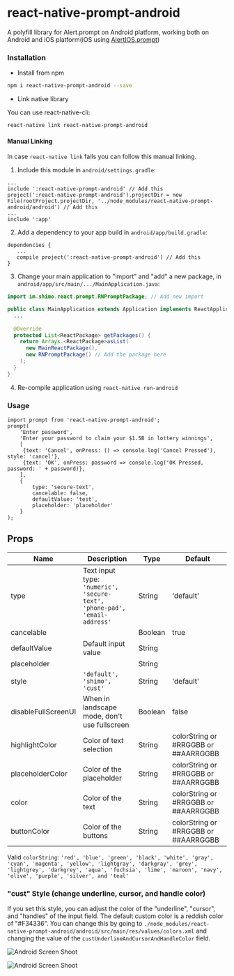 # react-native-prompt-android
A polyfill library for Alert.prompt on Android platform, working both on Android and iOS platform(iOS using [AlertIOS.prompt](http://facebook.github.io/react-native/docs/alertios.html#prompt))


### Installation

* Install from npm

```bash
npm i react-native-prompt-android --save
```

* Link native library

You can use react-native-cli:
```bash
react-native link react-native-prompt-android
```

#### Manual Linking
In case `react-native link` fails you can follow this manual linking.

1. Include this module in `android/settings.gradle`:

```
...
include ':react-native-prompt-android' // Add this
project(':react-native-prompt-android').projectDir = new File(rootProject.projectDir, '../node_modules/react-native-prompt-android/android') // Add this
...
include ':app'
```

2. Add a dependency to your app build in `android/app/build.gradle`:

```
dependencies {
   ...
   compile project(':react-native-prompt-android') // Add this
}
```

3. Change your main application to "import" and "add" a new package, in `android/app/src/main/.../MainApplication.java`:

```java
import im.shimo.react.prompt.RNPromptPackage; // Add new import

public class MainApplication extends Application implements ReactApplication {
  ...
  
  @Override
  protected List<ReactPackage> getPackages() {
    return Arrays.<ReactPackage>asList(
      new MainReactPackage(),
      new RNPromptPackage() // Add the package here
    );
  }
}
```

4. Re-compile application using `react-native run-android`

### Usage

```
import prompt from 'react-native-prompt-android';
prompt(
    'Enter password',
    'Enter your password to claim your $1.5B in lottery winnings',
    [
     {text: 'Cancel', onPress: () => console.log('Cancel Pressed'), style: 'cancel'},
     {text: 'OK', onPress: password => console.log('OK Pressed, password: ' + password)},
    ],
    {
        type: 'secure-text',
        cancelable: false,
        defaultValue: 'test',
        placeholder: 'placeholder'
    }
);
```

## Props

| Name                | Description                                                                       | Type    | Default                              |
|---------------------|-----------------------------------------------------------------------------------|---------|--------------------------------------|
| type                | Text input type: `'numeric', 'secure-text', 'phone-pad', 'email-address'`         | String  | 'default'                            |
| cancelable          |                                                                                   | Boolean | true                                 |
| defaultValue        | Default input value                                                               | String  |                                      |
| placeholder         |                                                                                   | String  |                                      |
| style               | `'default', 'shimo', 'cust'`                                                      | String  | 'default'                            |
| disableFullScreenUI | When in landscape mode, don't use fullscreen                                      | Boolean | false                                |
| highlightColor      | Color of text selection                                                           | String  | colorString or #RRGGBB or ##AARRGGBB |
| placeholderColor    | Color of the placeholder                                                          | String  | colorString or #RRGGBB or ##AARRGGBB  |
| color               | Color of the text                                                                 | String  | colorString or #RRGGBB or ##AARRGGBB  |
| buttonColor         | Color of the buttons                                                              | String  | colorString or #RRGGBB or ##AARRGGBB  |

Valid `colorString`: `'red', 'blue', 'green', 'black', 'white', 'gray', 'cyan', 'magenta', 'yellow', 'lightgray', 'darkgray', 'grey', 'lightgrey', 'darkgrey', 'aqua', 'fuchsia', 'lime', 'maroon', 'navy', 'olive', 'purple', 'silver', and 'teal'`

### "cust" Style (change underline, cursor, and handle color)
If you set this style, you can adjust the color of the "underline", "cursor", and "handles" of the input field. The default custom color is a reddish color of "#F34336". You can change this by going to `./node_modules/react-native-prompt-android/android/src/main/res/values/colors.xml` and changing the value of the `custUnderlineAndCursorAndHandleColor` field.

![Android Screen Shoot](./Example/android.png)

![Android Screen Shoot](./Example/ios.png)
